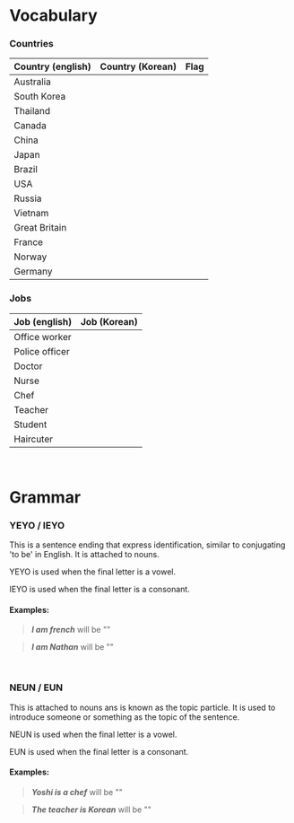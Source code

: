 <link
  rel="stylesheet"
  href="https://cdn.jsdelivr.net/gh/lipis/flag-icons@6.11.0/css/flag-icons.min.css"
/>

# Vocabulary

### Countries

| Country (english) | Country (Korean) | Flag                           |
| ----------------- | ---------------- | ------------------------------ |
| Australia         |                  | <span class="fi fi-au"></span> |
| South Korea       |                  | <span class="fi fi-kr"></span> |
| Thailand          |                  | <span class="fi fi-th"></span> |
| Canada            |                  | <span class="fi fi-ca"></span> |
| China             |                  | <span class="fi fi-cn"></span> |
| Japan             |                  | <span class="fi fi-jp"></span> |
| Brazil            |                  | <span class="fi fi-br"></span> |
| USA               |                  | <span class="fi fi-us"></span> |
| Russia            |                  | <span class="fi fi-ru"></span> |
| Vietnam           |                  | <span class="fi fi-vn"></span> |
| Great Britain     |                  | <span class="fi fi-gb"></span> |
| France            |                  | <span class="fi fi-fr"></span> |
| Norway            |                  | <span class="fi fi-fi"></span> |
| Germany           |                  | <span class="fi fi-de"></span> |

### Jobs

| Job (english)  | Job (Korean) |
| -------------- | ------------ |
| Office worker  |              |
| Police officer |              |
| Doctor         |              |
| Nurse          |              |
| Chef           |              |
| Teacher        |              |
| Student        |              |
| Haircuter      |              |

<br/>

# Grammar

### YEYO / IEYO

This is a sentence ending that express identification, similar to conjugating 'to be' in English.
It is attached to nouns.

YEYO is used when the final letter is a vowel.

IEYO is used when the final letter is a consonant.

#### Examples:

> **_I am french_** will be ""

> **_I am Nathan_** will be ""

<br/>

### NEUN / EUN

This is attached to nouns ans is known as the topic particle.
It is used to introduce someone or something as the topic of the sentence.

NEUN is used when the final letter is a vowel.

EUN is used when the final letter is a consonant.

#### Examples:

> **_Yoshi is a chef_** will be ""

> **_The teacher is Korean_** will be ""
